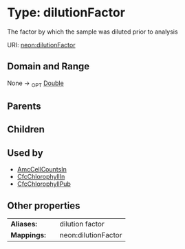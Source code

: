 
# Type: dilutionFactor


The factor by which the sample was diluted prior to analysis

URI: [neon:dilutionFactor](https://data.neonscience.org/dilutionFactor)


## Domain and Range

None ->  <sub>OPT</sub> [Double](types/Double.md)

## Parents


## Children


## Used by

 * [AmcCellCountsIn](AmcCellCountsIn.md)
 * [CfcChlorophyllIn](CfcChlorophyllIn.md)
 * [CfcChlorophyllPub](CfcChlorophyllPub.md)

## Other properties

|  |  |  |
| --- | --- | --- |
| **Aliases:** | | dilution factor |
| **Mappings:** | | neon:dilutionFactor |

